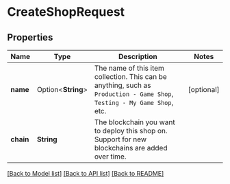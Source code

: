# CreateShopRequest

## Properties

Name | Type | Description | Notes
------------ | ------------- | ------------- | -------------
**name** | Option<**String**> | The name of this item collection. This can be anything, such as `Production - Game Shop`, `Testing - My Game Shop`, etc. | [optional]
**chain** | **String** | The blockchain you want to deploy this shop on. Support for new blockchains are added over time. | 

[[Back to Model list]](../README.md#documentation-for-models) [[Back to API list]](../README.md#documentation-for-api-endpoints) [[Back to README]](../README.md)


